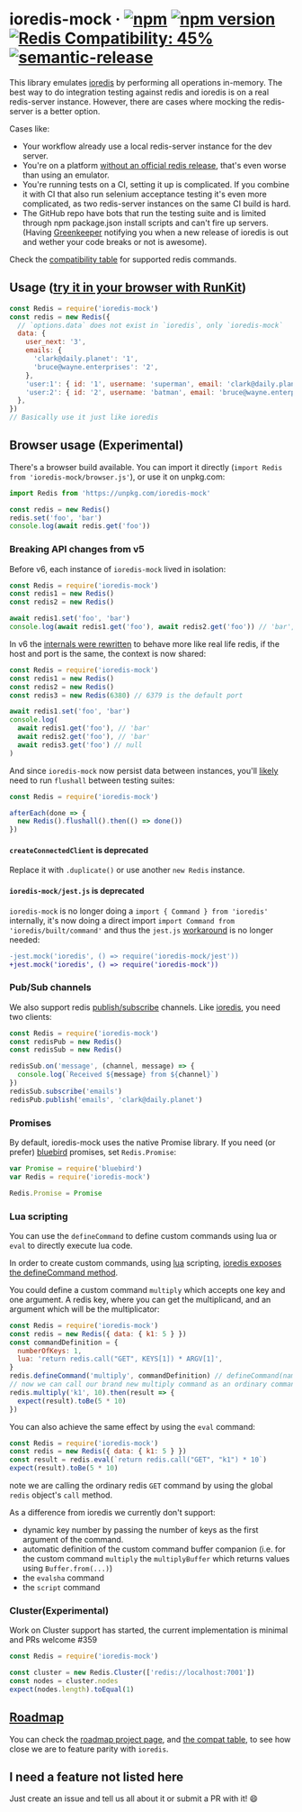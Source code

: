 # ioredis-mock &middot; [![npm](https://img.shields.io/npm/dm/ioredis-mock.svg?style=flat-square)](https://npm-stat.com/charts.html?package=ioredis-mock) [![npm version](https://img.shields.io/npm/v/ioredis-mock.svg?style=flat-square)](https://www.npmjs.com/package/ioredis-mock) [![Redis Compatibility: 45%](https://img.shields.io/badge/redis-45%25-red.svg?style=flat-square)](compat.md) [![semantic-release](https://img.shields.io/badge/%20%20%F0%9F%93%A6%F0%9F%9A%80-semantic--release-e10079.svg?style=flat-square)](https://github.com/semantic-release/semantic-release)

This library emulates [ioredis](https://github.com/luin/ioredis) by performing
all operations in-memory. The best way to do integration testing against redis
and ioredis is on a real redis-server instance. However, there are cases where
mocking the redis-server is a better option.

Cases like:

- Your workflow already use a local redis-server instance for the dev server.
- You're on a platform
  [without an official redis release](https://github.com/MSOpenTech/redis),
  that's even worse than using an emulator.
- You're running tests on a CI, setting it up is complicated. If you combine it
  with CI that also run selenium acceptance testing it's even more complicated,
  as two redis-server instances on the same CI build is hard.
- The GitHub repo have bots that run the testing suite and is limited through
  npm package.json install scripts and can't fire up servers. (Having
  [Greenkeeper](https://greenkeeper.io/) notifying you when a new release of
  ioredis is out and wether your code breaks or not is awesome).

Check the [compatibility table](compat.md) for supported redis commands.

## Usage ([try it in your browser with RunKit](https://runkit.com/npm/ioredis-mock))

```js
const Redis = require('ioredis-mock')
const redis = new Redis({
  // `options.data` does not exist in `ioredis`, only `ioredis-mock`
  data: {
    user_next: '3',
    emails: {
      'clark@daily.planet': '1',
      'bruce@wayne.enterprises': '2',
    },
    'user:1': { id: '1', username: 'superman', email: 'clark@daily.planet' },
    'user:2': { id: '2', username: 'batman', email: 'bruce@wayne.enterprises' },
  },
})
// Basically use it just like ioredis
```

## Browser usage (Experimental)

There's a browser build available. You can import it directly (`import Redis from 'ioredis-mock/browser.js'`), or use it on unpkg.com:

```js
import Redis from 'https://unpkg.com/ioredis-mock'

const redis = new Redis()
redis.set('foo', 'bar')
console.log(await redis.get('foo'))
```

### Breaking API changes from v5

Before v6, each instance of `ioredis-mock` lived in isolation:

```js
const Redis = require('ioredis-mock')
const redis1 = new Redis()
const redis2 = new Redis()

await redis1.set('foo', 'bar')
console.log(await redis1.get('foo'), await redis2.get('foo')) // 'bar', null
```

In v6 the [internals were rewritten](https://github.com/stipsan/ioredis-mock/pull/1110) to behave more like real life redis, if the host and port is the same, the context is now shared:

```js
const Redis = require('ioredis-mock')
const redis1 = new Redis()
const redis2 = new Redis()
const redis3 = new Redis(6380) // 6379 is the default port

await redis1.set('foo', 'bar')
console.log(
  await redis1.get('foo'), // 'bar'
  await redis2.get('foo'), // 'bar'
  await redis3.get('foo') // null
)
```

And since `ioredis-mock` now persist data between instances, you'll [likely](https://github.com/luin/ioredis/blob/8278ec0a435756c54ba4f98587aec1a913e8b7d3/test/helpers/global.ts#L8) need to run `flushall` between testing suites:

```js
const Redis = require('ioredis-mock')

afterEach(done => {
  new Redis().flushall().then(() => done())
})
```

#### `createConnectedClient` is deprecated

Replace it with `.duplicate()` or use another `new Redis` instance.

#### `ioredis-mock/jest.js` is deprecated

`ioredis-mock` is no longer doing a `import { Command } from 'ioredis'` internally, it's now doing a direct import `import Command from 'ioredis/built/command'` and thus the `jest.js` [workaround](https://github.com/stipsan/ioredis-mock/issues/568) is no longer needed:

```diff
-jest.mock('ioredis', () => require('ioredis-mock/jest'))
+jest.mock('ioredis', () => require('ioredis-mock'))
```

### Pub/Sub channels

We also support redis [publish/subscribe](https://redis.io/topics/pubsub) channels.
Like [ioredis](https://github.com/luin/ioredis#pubsub), you need two clients:

```js
const Redis = require('ioredis-mock')
const redisPub = new Redis()
const redisSub = new Redis()

redisSub.on('message', (channel, message) => {
  console.log(`Received ${message} from ${channel}`)
})
redisSub.subscribe('emails')
redisPub.publish('emails', 'clark@daily.planet')
```

### Promises

By default, ioredis-mock uses the native Promise library. If you need (or prefer) [bluebird](http://bluebirdjs.com/) promises, set `Redis.Promise`:

```js
var Promise = require('bluebird')
var Redis = require('ioredis-mock')

Redis.Promise = Promise
```

### Lua scripting

You can use the `defineCommand` to define custom commands using lua or `eval` to directly execute lua code.

In order to create custom commands, using [lua](http://lua.org) scripting, [ioredis exposes the defineCommand method](https://github.com/luin/ioredis#lua-scripting).

You could define a custom command `multiply` which accepts one
key and one argument. A redis key, where you can get the multiplicand, and an argument which will be the multiplicator:

```js
const Redis = require('ioredis-mock')
const redis = new Redis({ data: { k1: 5 } })
const commandDefinition = {
  numberOfKeys: 1,
  lua: 'return redis.call("GET", KEYS[1]) * ARGV[1]',
}
redis.defineCommand('multiply', commandDefinition) // defineCommand(name, definition)
// now we can call our brand new multiply command as an ordinary command
redis.multiply('k1', 10).then(result => {
  expect(result).toBe(5 * 10)
})
```

You can also achieve the same effect by using the `eval` command:

```js
const Redis = require('ioredis-mock')
const redis = new Redis({ data: { k1: 5 } })
const result = redis.eval(`return redis.call("GET", "k1") * 10`)
expect(result).toBe(5 * 10)
```

note we are calling the ordinary redis `GET` command by using the global `redis` object's `call` method.

As a difference from ioredis we currently don't support:

- dynamic key number by passing the number of keys as the first argument of the command.
- automatic definition of the custom command buffer companion (i.e. for the custom command `multiply` the `multiplyBuffer` which returns values using `Buffer.from(...)`)
- the `evalsha` command
- the `script` command

### Cluster(Experimental)

Work on Cluster support has started, the current implementation is minimal and PRs welcome #359

```js
const Redis = require('ioredis-mock')

const cluster = new Redis.Cluster(['redis://localhost:7001'])
const nodes = cluster.nodes
expect(nodes.length).toEqual(1)
```

## [Roadmap](https://github.com/users/stipsan/projects/1/views/4)

You can check the [roadmap project page](https://github.com/users/stipsan/projects/1/views/4), and [the compat table](compat.md), to see how close we are to feature parity with `ioredis`.

## I need a feature not listed here

Just create an issue and tell us all about it or submit a PR with it! 😄
